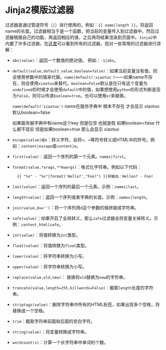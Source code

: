 # Jinja2模版过滤器

过滤器是通过管道符号（`|`）进行使用的，例如：`{{ name|length }}`，将返回name的长度。过滤器相当于是一个函数，把当前的变量传入到过滤器中，然后过滤器根据自己的功能，再返回相应的值，之后再将结果渲染到页面中。`Jinja2`中内置了许多过滤器，在[这里](http://jinja.pocoo.org/docs/dev/templates/#builtin-filters)可以看到所有的过滤器，现对一些常用的过滤器进行讲解：

- `abs(value)`：返回一个数值的绝对值。 例如：`-1|abs`。

- `default(value,default_value,boolean=false)`：如果当前变量没有值，则会使用参数中的值来代替。`name|default('xiaotuo')`——如果name不存在，则会使用`xiaotuo`来替代。`boolean=False`默认是在只有这个变量为`undefined`的时候才会使用`default`中的值，如果想使用`python`的形式判断是否为`false`，则可以传递`boolean=true`。也可以使用`or`来替换。

  `name|default('xiaotuo')`  name在服务字典中 根本不存在   才会显示 xiaotuo 默认boolean=false  

  如果服务器字典中有name这个key  但是位空 也就是假   如果boolean=false   什么都不现实   但是如果boolean=true  那么会显示 xiaotuo 

- `escape(value)或e`：转义字符，会将`<`、`>`等符号转义成HTML中的符号。例如：`content|escape`或`content|e`。

- `first(value)`：返回一个序列的第一个元素。`names|first`。

- `format(value,*arags,**kwargs)`：格式化字符串。例如以下代码：

  ```html
    {{ "%s" - "%s"|format('Hello?',"Foo!") }}将输出：Helloo? - Foo!
  ```

- `last(value)`：返回一个序列的最后一个元素。示例：`names|last`。

- `length(value)`：返回一个序列或者字典的长度。示例：`names|length`。

- `join(value,d=u'')`：将一个序列用`d`这个参数的值拼接成字符串。

- `safe(value)`：如果开启了全局转义，那么`safe`过滤器会将变量关掉转义。示例：`content_html|safe`。

- `int(value)`：将值转换为`int`类型。

- `float(value)`：将值转换为`float`类型。

- `lower(value)`：将字符串转换为小写。

- `upper(value)`：将字符串转换为小写。

- `replace(value,old,new)`： 替换将`old`替换为`new`的字符串。

- `truncate(value,length=255,killwords=False)`：截取`length`长度的字符串。

- `striptags(value)`：删除字符串中所有的HTML标签，如果出现多个空格，将替换成一个空格。

- `trim`：截取字符串前面和后面的空白字符。

- `string(value)`：将变量转换成字符串。

- `wordcount(s)`：计算一个长字符串中单词的个数。